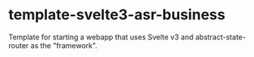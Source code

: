# template-svelte3-asr-business
Template for starting a webapp that uses Svelte v3 and abstract-state-router as the "framework".
